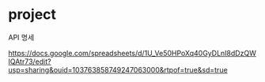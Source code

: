 # project

API 명세

https://docs.google.com/spreadsheets/d/1U_Ve50HPoXq40GyDLnI8dDzQWIQAtr73/edit?usp=sharing&ouid=103763858749247063000&rtpof=true&sd=true
